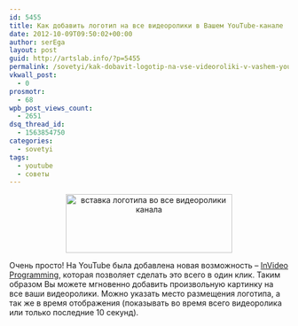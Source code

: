 ```yaml
---
id: 5455
title: Как добавить логотип на все видеоролики в Вашем YouTube-канале
date: 2012-10-09T09:50:02+00:00
author: serEga
layout: post
guid: http://artslab.info/?p=5455
permalink: /sovetyi/kak-dobavit-logotip-na-vse-videoroliki-v-vashem-youtube-kanale/
vkwall_post:
  - 0
prosmotr:
  - 68
wpb_post_views_count:
  - 2651
dsq_thread_id:
  - 1563854750
categories:
  - sovetyi
tags:
  - youtube
  - советы
---
```

<center>
  <a href="http://googledrive.com/host/0B9lHVSSSdxdxd0hjdUdmRzY3Tjg/youtube_logo.png"><img src="http://googledrive.com/host/0B9lHVSSSdxdxd0hjdUdmRzY3Tjg/youtube_logo-300x106.png" alt="вставка логотипа во все видеоролики канала" title="youtube_logo" width="300" height="106" class="aligncenter size-medium wp-image-5456" srcset="http://googledrive.com/host/0B9lHVSSSdxdxd0hjdUdmRzY3Tjg/youtube_logo-300x106.png 300w, http://googledrive.com/host/0B9lHVSSSdxdxd0hjdUdmRzY3Tjg/youtube_logo.png 701w" sizes="(max-width: 300px) 100vw, 300px" /></a>
</center>

Очень просто! На YouTube была добавлена новая возможность &#8211; [InVideo Programming](http://www.youtube.com/account_featured_programming), которая позволяет сделать это всего в один клик. Таким образом Вы можете мгновенно добавить произвольную картинку на все ваши видеоролики. Можно указать место размещения логотипа, а так же в время отображения (показывать во время всего видеоролика или только последние 10 секунд).